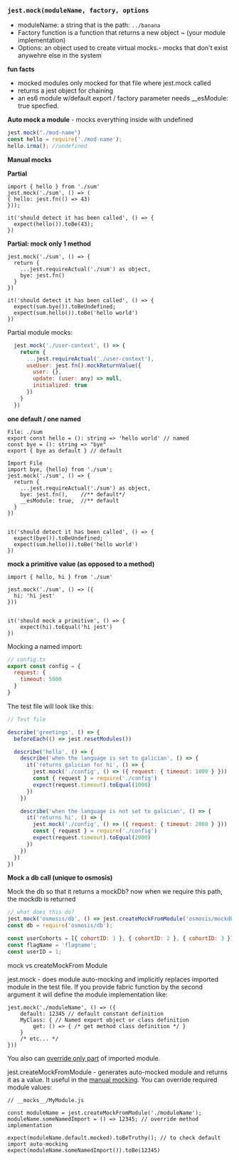 ### `jest.mock(moduleName, factory, options`

- moduleName: a string that is the path: `../banana`
- Factory function is a function that returns a new object ~ (your module implementation)
- Options: an object used to create virtual mocks.- mocks that don't exist anywehre else in the system

**fun facts**

- mocked modules only mocked for that file where jest.mock called
- returns a jest object for chaining
- an es6 module w/default export / factory parameter needs __esModule: true specfied. 

**Auto mock a module** - mocks everything inside with undefined

```js
jest.mock("./mod-name")
const hello = require('./mod-name');
hello.irma(); //undefined
```

**Manual mocks**

**Partial**

```tsx
import { hello } from './sum'
jest.mock('./sum', () => (
{ hello: jest.fn(() => 43)
}));

it('should detect it has been called', () => {
  expect(hello()).toBe(43);
})
```

**Partial: mock only 1 method**

```tsx
jest.mock('./sum', () => {
  return {
    ...jest.requireActual('./sum') as object,
    bye: jest.fn()
  }
})

it('should detect it has been called', () => {
  expect(sum.bye()).toBeUndefined;
  expect(sum.hello()).toBe('hello world')
})
```

Partial module mocks: 

```js
  jest.mock('./user-context', () => {
    return {
      ...jest.requireActual('./user-context'),
      useUser: jest.fn().mockReturnValue({
        user: {},
        update: (user: any) => null,
        initialized: true
      })
    }
  })
```





**one default / one named**

```tsx
File: ./sum
export const hello = (): string => 'hello world' // named
const bye = (): string => "bye"
export { bye as default } // default
```

```tsx
Import File
import bye, {hello} from './sum';
jest.mock('./sum', () => {
  return {
    ...jest.requireActual('./sum') as object,
    bye: jest.fn(),    //** default*/
    __esModule: true,  //** default
  }
})

 
it('should detect it has been called', () => {
  expect(bye()).toBeUndefined;
  expect(sum.hello()).toBe('hello world')
})
```

 **mock a primitive value (as opposed to a method)**

```
import { hello, hi } from './sum'

jest.mock('./sum', () => ({
  hi: 'hi jest'
}))

 
it('should mock a primitive', () => {
    expect(hi).toEqual('hi jest')
})
```

Mocking a named import: 

```js
// config.ts
export const config = {
  request: {
    timeout: 5000
  }
}
```

The test file will look like this:

```js
// Test file

describe('greetings', () => {
  beforeEach(() => jest.resetModules())

  describe('hello', () => {
    describe('when the language is set to galician', () => {
      it('returns galician for hi', () => {
        jest.mock('./config', () => ({ request: { timeout: 1000 } }))
        const { request } = require('./config')
        expect(request.timeout).toEqual(1000)
      })
    })

    describe('when the language is not set to galician', () => {
      it('returns hi', () => {
        jest.mock('./config', () => ({ request: { timeout: 2000 } }))
        const { request } = require('./config')
        expect(request.timeout).toEqual(2000)
      })
    })
  })
})
```

 **Mock a db call (unique to osmosis)**

Mock the db so that it returns a mockDb? 
now when we require this path, the mockdb is returned

```js
// what does this do? 
jest.mock('osmosis/db', () => jest.createMockFromModule('osmosis/mockdb'));
const db = require('osmosis/db');

const userCohorts = [{ cohortID: 1 }, { cohortID: 2 }, { cohortID: 3 }];
const flagName = 'flagname';
const userID = 1;
```

mock vs createMockFrom Module

jest.mock - does module auto-mocking and implicitly replaces imported module in the test file. If you provide fabric function by the second argument it will define the module implementation like:

```
jest.mock('./moduleName', () => ({
    default: 12345 // default constant definition
    MyClass: { // Named export object or class definition
        get: () => { /* get method class definition */ }
    }
    /* etc... */
}))
```

You also can [override only part](https://jestjs.io/docs/mock-functions#mocking-partials) of imported module.

jest.createMockFromModule - generates auto-mocked module and returns it as a value. It useful in the [manual mocking](https://jestjs.io/docs/manual-mocks#examples). You can override required module values:

```
// __mocks__/MyModule.js

const moduleName = jest.createMockFromModule('./moduleName');
moduleName.someNamedImport = () => 12345; // override method implementation

expect(moduleName.default.mocked).toBeTruthy(); // to check default import auto-mocking
expect(moduleName.someNamedImport()).toBe(12345)
```
